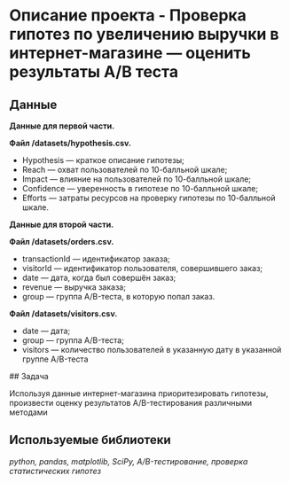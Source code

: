 # Описание проекта - Проверка гипотез по увеличению выручки в интернет-магазине — оценить результаты A/B теста


## Данные

<p><b>Данные для первой части.</b></p>
<p><b>Файл /datasets/hypothesis.csv.</b></p>
<ul>
    <li>Hypothesis — краткое описание гипотезы;</li>
    <li>Reach — охват пользователей по 10-балльной шкале;</li>
    <li>Impact — влияние на пользователей по 10-балльной шкале;</li>
    <li>Confidence — уверенность в гипотезе по 10-балльной шкале;</li>
    <li>Efforts — затраты ресурсов на проверку гипотезы по 10-балльной шкале.</li>
</ul>
<b>Данные для второй части.</b></p>
<p><b>Файл /datasets/orders.csv.</b></p>
<ul>
    <li>transactionId — идентификатор заказа;</li>
    <li>visitorId — идентификатор пользователя, совершившего заказ;</li>
    <li>date — дата, когда был совершён заказ;</li>
    <li>revenue — выручка заказа;</li>
    <li>group — группа A/B-теста, в которую попал заказ.</li>
</ul>
<p><b>Файл /datasets/visitors.csv.</b></p>
<ul>
    <li>date — дата;</li>
    <li>group — группа A/B-теста;</li>
    <li>visitors — количество пользователей в указанную дату в указанной группе A/B-теста</li>
</ul>
## Задача

Используя данные интернет-магазина приоритезировать гипотезы, произвести оценку результатов A/B-тестирования различными методами

## Используемые библиотеки
*python, pandas, matplotlib, SciPy, A/B-тестирование, проверка статистических гипотез*